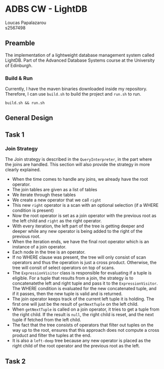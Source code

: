 # ADBS CW - LightDB

Loucas Papalazarou\
s2567498

## Preamble

The implementation of a lightweight database management system called LightDB. Part of the Advanced Database Systems course at the University of Edinburgh.

### Build & Run
Currently, I have the maven binaries downloaded inside my repository. Therefore, I can use `build.sh` to build the project and `run.sh` to run.

```
build.sh && run.sh
```

## General Design

## Task 1

### Join Strategy

The Join strategy is described in the `QueryInterpreter`, in the part where the joins are handled. This section will also provide the strategy in more clearly explained.

- When the time comes to handle any joins, we already have the root operator.
- The join tables are given as a list of tables
- We iterate through these tables
- We create a new operator that we call `right`
- This new `right` operator is a scan with an optional selection (if a WHERE condition is present)
- Now the root operator is set as a join operator with the previous root as the left child and `right` as the right operator.
- With every iteration, the left part of the tree is getting deeper and deeper while any new operator is being added to the right of the previous root.
- When the iteration ends, we have the final root operator which is an instance of a join operator.
- Each node in the tree is an operator.
- If no WHERE clause was present, the tree will only consist of scan operators and thus the operation is just a cross product. Otherwise, the tree will consit of select operators on top of scans.
- The `ExpressionVisitor` class is responsible for evaluating if a tuple is eligible. For a tuple that results from a join, the strategy is to concatenatethe left and right tuple and pass it to the `ExpressionVisitor`. The WHERE condition is evaluated for the new concatenated tuple, and if it passes, then the new tuple is valid and is returned.
- The join operator keeps track of the current left tuple it is holding. The first one will just be the result of `getNextTuple` on the left child.
- When `getNextTuple` is called on a join operator, it tries to get a tuple from the right child. If the result is `null`, the right child is reset, and the next tuple if fetched from the left child.
- The fact that the tree consists of operators that filter out tuples on the way up to the root, ensures that this approach does not compute a cross product and filter the tuples at the end.
- It is also a `left-deep` tree because any new operator is placed as the right child of the root operator and the previous root as the left.

## Task 2


